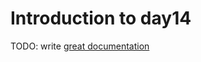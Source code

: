 # Introduction to day14

TODO: write [great documentation](http://jacobian.org/writing/great-documentation/what-to-write/)
